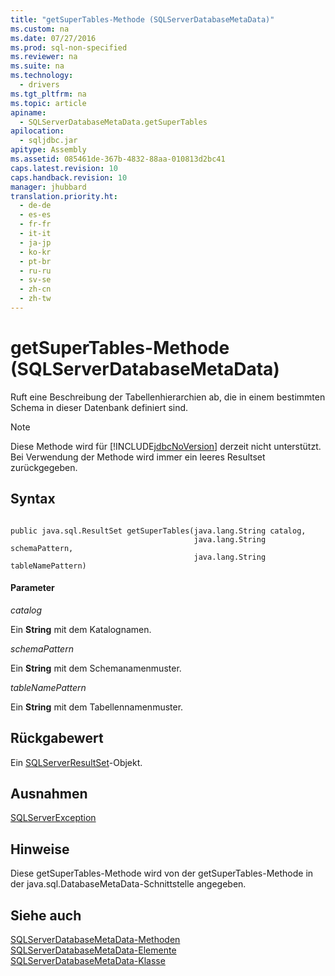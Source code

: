 ```yaml
---
title: "getSuperTables-Methode (SQLServerDatabaseMetaData)"
ms.custom: na
ms.date: 07/27/2016
ms.prod: sql-non-specified
ms.reviewer: na
ms.suite: na
ms.technology: 
  - drivers
ms.tgt_pltfrm: na
ms.topic: article
apiname: 
  - SQLServerDatabaseMetaData.getSuperTables
apilocation: 
  - sqljdbc.jar
apitype: Assembly
ms.assetid: 085461de-367b-4832-88aa-010813d2bc41
caps.latest.revision: 10
caps.handback.revision: 10
manager: jhubbard
translation.priority.ht: 
  - de-de
  - es-es
  - fr-fr
  - it-it
  - ja-jp
  - ko-kr
  - pt-br
  - ru-ru
  - sv-se
  - zh-cn
  - zh-tw
---
```

# getSuperTables-Methode (SQLServerDatabaseMetaData)
  Ruft eine Beschreibung der Tabellenhierarchien ab, die in einem bestimmten Schema in dieser Datenbank definiert sind.  
  
> [!NOTE]  
>  Diese Methode wird für [!INCLUDE[jdbcNoVersion](../content/includes/jdbcNoVersion_md.md)] derzeit nicht unterstützt. Bei Verwendung der Methode wird immer ein leeres Resultset zurückgegeben.  
  
## Syntax  
  
```  
  
public java.sql.ResultSet getSuperTables(java.lang.String catalog,  
                                         java.lang.String schemaPattern,  
                                         java.lang.String tableNamePattern)  
```  
  
#### Parameter  
 *catalog*  
  
 Ein **String** mit dem Katalognamen.  
  
 *schemaPattern*  
  
 Ein **String** mit dem Schemanamenmuster.  
  
 *tableNamePattern*  
  
 Ein **String** mit dem Tabellennamenmuster.  
  
## Rückgabewert  
 Ein [SQLServerResultSet](../content/SQLServerResultSet-Class.md)\-Objekt.  
  
## Ausnahmen  
 [SQLServerException](../content/SQLServerException-Class.md)  
  
## Hinweise  
 Diese getSuperTables\-Methode wird von der getSuperTables\-Methode in der java.sql.DatabaseMetaData\-Schnittstelle angegeben.  
  
## Siehe auch  
 [SQLServerDatabaseMetaData-Methoden](../content/SQLServerDatabaseMetaData-Methods.md)   
 [SQLServerDatabaseMetaData-Elemente](../content/SQLServerDatabaseMetaData-Members.md)   
 [SQLServerDatabaseMetaData-Klasse](../content/SQLServerDatabaseMetaData-Class.md)  
  
  